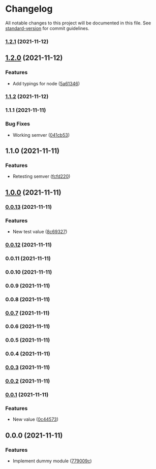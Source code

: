# Changelog

All notable changes to this project will be documented in this file. See [standard-version](https://github.com/conventional-changelog/standard-version) for commit guidelines.

### [1.2.1](https://github.com/eyzi/sandbox/compare/v1.2.0...v1.2.1) (2021-11-12)

## [1.2.0](https://github.com/eyzi/sandbox/compare/v1.1.2...v1.2.0) (2021-11-12)


### Features

* Add typings for node ([5a61346](https://github.com/eyzi/sandbox/commit/5a613462d5d8aa32dddc5c4b9dd56a2d47306957))

### [1.1.2](https://github.com/eyzi/sandbox/compare/v1.1.1...v1.1.2) (2021-11-12)

### 1.1.1 (2021-11-11)


### Bug Fixes

* Working semver ([041cb53](https://github.com/eyzi/sandbox/commit/041cb5386ee8190e473b1e52297c77319b67c4a3))

## 1.1.0 (2021-11-11)


### Features

* Retesting semver ([fcfd220](https://github.com/eyzi/sandbox/commit/fcfd2203492e818a4b6dbf709cba714287f82bc8))

## [1.0.0](https://github.com/eyzi/sandbox/compare/v0.0.13...v1.0.0) (2021-11-11)

### [0.0.13](https://github.com/eyzi/sandbox/compare/v0.0.12...v0.0.13) (2021-11-11)


### Features

* New test value ([8c69327](https://github.com/eyzi/sandbox/commit/8c693271c3d974c8abebb69db80849fb8eb4c8ff))

### [0.0.12](https://github.com/eyzi/sandbox/compare/v0.0.11...v0.0.12) (2021-11-11)

### 0.0.11 (2021-11-11)

### 0.0.10 (2021-11-11)

### 0.0.9 (2021-11-11)

### 0.0.8 (2021-11-11)

### [0.0.7](https://github.com/eyzi/sandbox/compare/v0.0.6...v0.0.7) (2021-11-11)

### 0.0.6 (2021-11-11)

### 0.0.5 (2021-11-11)

### 0.0.4 (2021-11-11)

### [0.0.3](https://github.com/eyzi/sandbox/compare/v0.0.2...v0.0.3) (2021-11-11)

### [0.0.2](https://github.com/eyzi/sandbox/compare/v0.0.1...v0.0.2) (2021-11-11)

### [0.0.1](https://github.com/eyzi/sandbox/compare/v0.0.0...v0.0.1) (2021-11-11)


### Features

* New value ([0c44573](https://github.com/eyzi/sandbox/commit/0c445731cbb67576bfc48cc37007e16d3ff0ac20))

## 0.0.0 (2021-11-11)


### Features

* Implement dummy module ([779009c](https://github.com/eyzi/sandbox/commit/779009cbb0d109bec41c907308f5e1aa2b1bf526))
